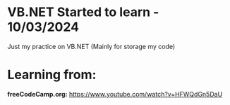 # VB.NET Started to learn - 10/03/2024
Just my practice on VB.NET (Mainly for storage my code)

# Learning from:
**freeCodeCamp.org:** https://www.youtube.com/watch?v=HFWQdGn5DaU

